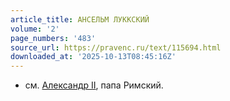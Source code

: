 ```yaml
---
article_title: АНСЕЛЬМ ЛУККСКИЙ
volume: '2'
page_numbers: '483'
source_url: https://pravenc.ru/text/115694.html
downloaded_at: '2025-10-13T08:45:16Z'
---
```


- см. [Александр II](<https://pravenc.ru/text/АЛЕКСАНДР II.html>), папа Римский.
